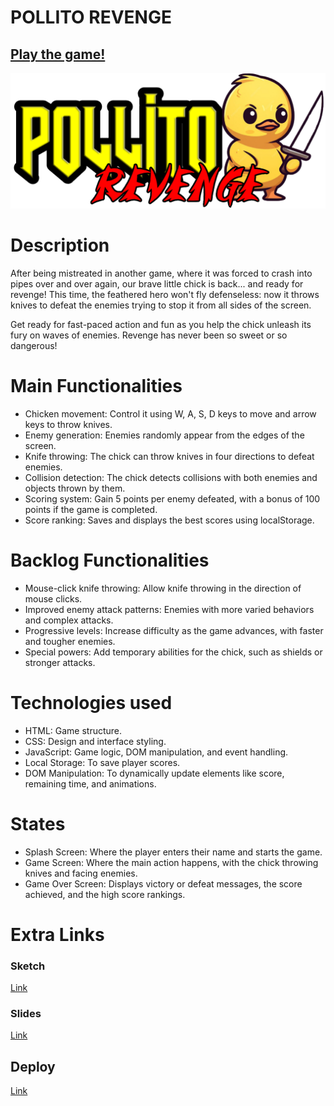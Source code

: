 # POLLITO REVENGE

## [Play the game!](https://enriquepaez.github.io/pollito-revenge/)

![Game Logo](https://github.com/enriquepaez/pollito-revenge/blob/master/images/pollito-revenge-logo.png)


# Description

After being mistreated in another game, where it was forced to crash into pipes over and over again, our brave little chick is back... and ready for revenge! This time, the feathered hero won't fly defenseless: now it throws knives to defeat the enemies trying to stop it from all sides of the screen.

Get ready for fast-paced action and fun as you help the chick unleash its fury on waves of enemies. Revenge has never been so sweet or so dangerous!


# Main Functionalities

- Chicken movement: Control it using W, A, S, D keys to move and arrow keys to throw knives.
- Enemy generation: Enemies randomly appear from the edges of the screen.
- Knife throwing: The chick can throw knives in four directions to defeat enemies.
- Collision detection: The chick detects collisions with both enemies and objects thrown by them.
- Scoring system: Gain 5 points per enemy defeated, with a bonus of 100 points if the game is completed.
- Score ranking: Saves and displays the best scores using localStorage.

# Backlog Functionalities

- Mouse-click knife throwing: Allow knife throwing in the direction of mouse clicks.
- Improved enemy attack patterns: Enemies with more varied behaviors and complex attacks.
- Progressive levels: Increase difficulty as the game advances, with faster and tougher enemies.
- Special powers: Add temporary abilities for the chick, such as shields or stronger attacks.

# Technologies used

- HTML: Game structure.
- CSS: Design and interface styling.
- JavaScript: Game logic, DOM manipulation, and event handling.
- Local Storage: To save player scores.
- DOM Manipulation: To dynamically update elements like score, remaining time, and animations.

# States

- Splash Screen: Where the player enters their name and starts the game.
- Game Screen: Where the main action happens, with the chick throwing knives and facing enemies.
- Game Over Screen: Displays victory or defeat messages, the score achieved, and the high score rankings.

# Extra Links 

### Sketch
[Link](https://excalidraw.com/#json=wn173D_S3Dwv5a1-yegpY,0Vb9rZ132IQaibZaKL4QaA)

### Slides
[Link](https://docs.google.com/presentation/d/11koyj34SoIidUnj5Ocnpb9Gojlf6GoC_T8eWm-n-qbw/edit#slide=id.g2ffd7102b8b_0_19)

## Deploy
[Link](https://enriquepaez.github.io/pollito-revenge/)
